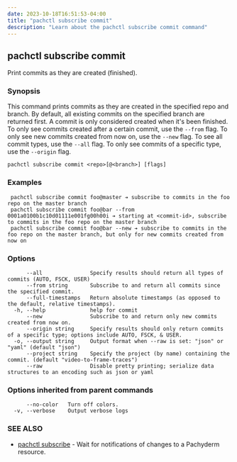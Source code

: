 ```yaml
---
date: 2023-10-18T16:51:53-04:00
title: "pachctl subscribe commit"
description: "Learn about the pachctl subscribe commit command"
---
```


## pachctl subscribe commit

Print commits as they are created (finished).

### Synopsis

This command prints commits as they are created in the specified repo and branch. By default, all existing commits on the specified branch are returned first.  A commit is only considered created when it's been finished.
 To only see commits created after a certain commit, use the `--from` flag. 
 To only see new commits created from now on, use the `--new` flag. 
 To see all commit types, use the `--all` flag.
 To only see commits of a specific type, use the `--origin` flag. 


```
pachctl subscribe commit <repo>[@<branch>] [flags]
```

### Examples

```
 pachctl subscribe commit foo@master ➔ subscribe to commits in the foo repo on the master branch 
 pachctl subscribe commit foo@bar --from 0001a0100b1c10d01111e001fg00h00i ➔ starting at <commit-id>, subscribe to commits in the foo repo on the master branch 
 pachctl subscribe commit foo@bar --new ➔ subscribe to commits in the foo repo on the master branch, but only for new commits created from now on 

```

### Options

```
      --all               Specify results should return all types of commits (AUTO, FSCK, USER)
      --from string       Subscribe to and return all commits since the specified commit.
      --full-timestamps   Return absolute timestamps (as opposed to the default, relative timestamps).
  -h, --help              help for commit
      --new               Subscribe to and return only new commits created from now on.
      --origin string     Specify results should only return commits of a specific type; options include AUTO, FSCK, & USER.
  -o, --output string     Output format when --raw is set: "json" or "yaml" (default "json")
      --project string    Specify the project (by name) containing the commit. (default "video-to-frame-traces")
      --raw               Disable pretty printing; serialize data structures to an encoding such as json or yaml
```

### Options inherited from parent commands

```
      --no-color   Turn off colors.
  -v, --verbose    Output verbose logs
```

### SEE ALSO

* [pachctl subscribe](../pachctl_subscribe)	 - Wait for notifications of changes to a Pachyderm resource.

